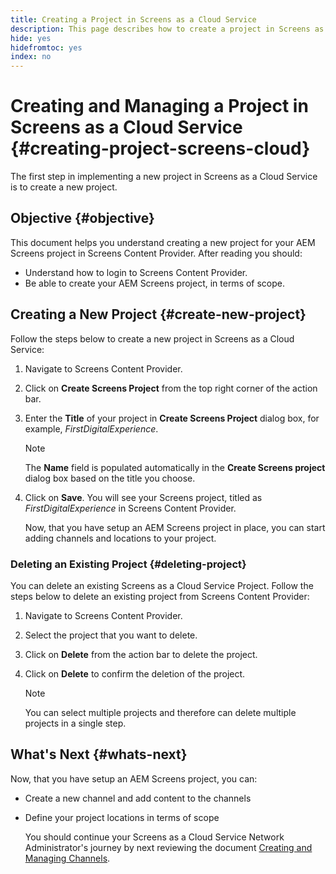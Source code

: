 ```yaml
---
title: Creating a Project in Screens as a Cloud Service
description: This page describes how to create a project in Screens as a Cloud Service.
hide: yes
hidefromtoc: yes
index: no
---
```


# Creating and Managing a Project in Screens as a Cloud Service {#creating-project-screens-cloud}

The first step in implementing a new project in Screens as a Cloud Service is to create a new project.

## Objective {#objective}

This document helps you understand creating a new project for your AEM Screens project in Screens Content Provider. After reading you should:

* Understand how to login to Screens Content Provider.
* Be able to create your AEM Screens project, in terms of scope.

## Creating a New Project {#create-new-project}

Follow the steps below to create a new project in Screens as a Cloud Service:

1. Navigate to Screens Content Provider.
1. Click on **Create Screens Project** from the top right corner of the action bar.
1. Enter the **Title** of your project in **Create Screens Project** dialog box, for example, *FirstDigitalExperience*.

   >[!NOTE]
   >The **Name** field is populated automatically in the **Create Screens project** dialog box based on the title you choose.

1. Click on **Save**. You will see your Screens project, titled as *FirstDigitalExperience* in Screens Content Provider.

   Now, that you have setup an AEM Screens project in place, you can start adding channels and locations to your project.

### Deleting an Existing Project {#deleting-project}

You can  delete an existing Screens as a Cloud Service Project.
Follow the steps below to delete an existing project from Screens Content Provider:

1. Navigate to Screens Content Provider.
1. Select the project that you want  to delete.
1. Click on **Delete** from the action bar to delete the project.
1. Click on **Delete** to confirm the deletion of the project.

   >[!NOTE]
   >You can select multiple projects and therefore can delete multiple projects in a single step.

## What's Next {#whats-next}

Now, that you have setup an AEM Screens project, you can:

* Create a new channel and add content to the channels
* Define your project locations in terms of scope

  You should continue your Screens as a Cloud Service Network Administrator's journey by next reviewing the document [Creating and Managing Channels](/help/screens-cloud/creating-channels-screens-cloud.md).
